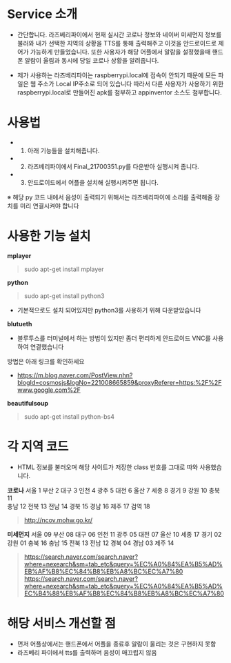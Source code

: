 

# Service 소개
 - 간단합니다. 라즈베리파이에서 현재 실시간 코로나 정보와 네이버 미세먼지 정보를 불러와 내가 선택한 지역의 상황을 TTS를 통해
  출력해주고 이것을 안드로이드로 제어가 가능하게 만들었습니다. 또한 사용자가 해당 어플에서 알람을 설정했을때 핸드폰 알람이 울림과 동시에 당일 코로나 상황을 알려줍니다.

 - 제가 사용하는 라즈베리파이는 raspberrypi.local에 접속이 안되기 때문에 모든 파일은 웹 주소가 Local IP주소로 되어 있습니다
 따라서 다른 사용자가 사용하기 위한 raspberrypi.local로 만들어진 apk를 첨부하고 appinventor 소스도 첨부합니다.

# 사용법
 - 1. 아래 기능들을 설치해줍니다.
 - 2. 라즈베리파이에서 Final_21700351.py를 다운받아 실행시켜 줍니다.
 - 3. 안드로이드에서 어플을 설치해 실행시켜주면 됩니다.
 
 ※ 해당 py 코드 내에서 음성이 출력되기 위해서는 라즈베리파이에 소리를 출력해줄 장치를 미리 연결시켜야 합니다
 
# 사용한 기능 설치

**mplayer**

> sudo apt-get install mplayer

**python**

> sudo apt-get install python3
 - 기본적으로도 설치 되어있지만 python3를 사용하기 위해 다운받았습니다

**blutueth**

 - 블루투스를 터미널에서 하는 방법이 있지만 좀더 편리하게 안드로이드 VNC를 사용하여 연결했습니다

방법은 아래 링크를 확인하세요
- https://m.blog.naver.com/PostView.nhn?blogId=cosmosjs&logNo=221008665859&proxyReferer=https:%2F%2Fwww.google.com%2F

**beautifulsoup** 

> sudo apt-get install python-bs4



# 각 지역 코드
 - HTML 정보를 불러오며 해당 사이트가 저장한 class 번호를 그대로 따와 사용했습니다.

**코로나**
서울 1 
부산 2 
대구 3 
인천 4 
광주 5 
대전 6 
울산 7 
세종 8 
경기 9 
강원 10 
충북 11  
충남 12 
전북 13 
전남 14 
경북 15 
경남 16 
제주 17 
검역 18 

> http://ncov.mohw.go.kr/

**미세먼지**
서울 09
부산 08
대구 06
인천 11
광주 05
대전 07
울산 10
세종 17
경기 02
강원 01
충북 16
충남 15
전북 13
전남 12
경북 04
경남 03
제주 14

> https://search.naver.com/search.naver?where=nexearch&sm=tab_etc&query=%EC%A0%84%EA%B5%AD%EB%AF%B8%EC%84%B8%EB%A8%BC%EC%A7%80
> https://search.naver.com/search.naver?where=nexearch&sm=tab_etc&query=%EC%A0%84%EA%B5%AD%EC%B4%88%EB%AF%B8%EC%84%B8%EB%A8%BC%EC%A7%80


# 해당 서비스 개선할 점
 - 먼저 어플상에서는 핸드폰에서 어플을 종료후 알람이 울리는 것은 구현하지 못함
 - 라즈베리 파이에서 tts를 출력하며 음성이 매끄럽지 않음

